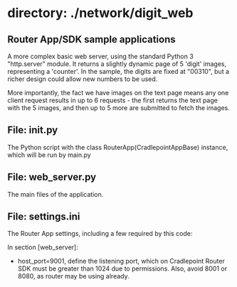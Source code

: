 # directory: ./network/digit_web
## Router App/SDK sample applications

A more complex basic web server, using the standard Python 3 "http.server" 
module. It returns a slightly dynamic page of 5 'digit' images, representing
a 'counter'. In the sample, the digits are fixed at "00310", but a richer
design could allow new numbers to be used.

More importantly, the fact we have images on the text page means any
one client request results in up to 6 requests - the first returns the
text page with the 5 images, and then up to 5 more are submitted to
fetch the images.

## File: __init__.py

The Python script with the class RouterApp(CradlepointAppBase) instance,
which will be run by main.py

## File: web_server.py

The main files of the application.

## File: settings.ini

The Router App settings, including a few required by this code:

In section [web_server]:

* host_port=9001, define the listening port, which on Cradlepoint Router
SDK must be greater than 1024 due to permissions. 
Also, avoid 8001 or 8080, as router may be using already. 
